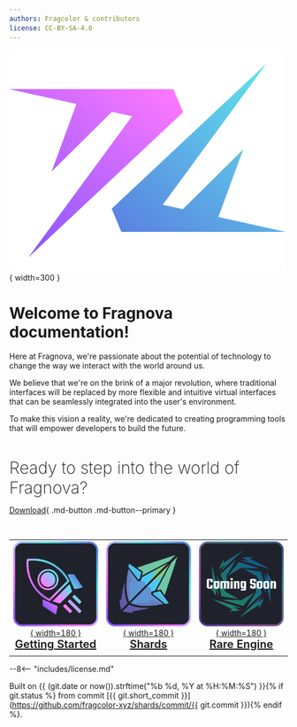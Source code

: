 ```yaml
---
authors: Fragcolor & contributors
license: CC-BY-SA-4.0
---
```


![Fragnova Logo](assets/Fragnova-Logomark-01.png){ width=300 }

# Welcome to Fragnova documentation!

Here at Fragnova, we're passionate about the potential of technology to change the way we interact with the world around us. 

We believe that we're on the brink of a major revolution, where traditional interfaces will be replaced by more flexible and intuitive virtual interfaces that can be seamlessly integrated into the user's environment.

To make this vision a reality, we're dedicated to creating programming tools that will empower developers to build the future.

<br>

<span style="font-weight:200;font-size:30px"> Ready to step into the world of Fragnova? </span>

[Download](./download/){ .md-button .md-button--primary }

<br>

| | | |
| :----------: | :----------: |:----------: |
|[![](assets/GettingStartedLogo.png){ width=180 }](./learn/index.md) <br> <span style="font-weight:600;font-size:20px">[Getting Started](./learn/index.md)</span> | [![](assets/ShardsLogo.png){ width=180 }](./learn/shards/index.md)<br> <span style="font-weight:600;font-size:20px">[Shards](./learn/shards/index.md)</span> | [![](assets/RareEngineLogo_2.png){ width=180 }]()<br> <span style="font-weight:600;font-size:20px">[Rare Engine]()</span> |
| | | |

--8<-- "includes/license.md"

Built on {{ (git.date or now()).strftime("%b %d, %Y at %H:%M:%S") }}{% if git.status %} from commit [{{ git.short_commit }}](https://github.com/fragcolor-xyz/shards/commit/{{ git.commit }}){% endif %}.
